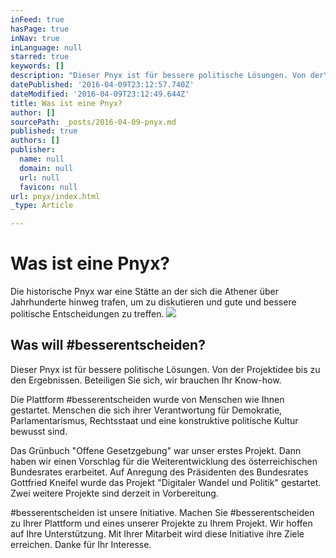 ```yaml
---
inFeed: true
hasPage: true
inNav: true
inLanguage: null
starred: true
keywords: []
description: "Dieser Pnyx ist für bessere politische Lösungen. Von der\_Projektidee bis zu den Ergebnissen.\_Beteiligen Sie sich, wir brauchen Ihr Know-how."
datePublished: '2016-04-09T23:12:57.740Z'
dateModified: '2016-04-09T23:12:49.644Z'
title: Was ist eine Pnyx?
author: []
sourcePath: _posts/2016-04-09-pnyx.md
published: true
authors: []
publisher:
  name: null
  domain: null
  url: null
  favicon: null
url: pnyx/index.html
_type: Article

---
```

# Was ist eine Pnyx?

Die historische Pnyx war eine Stätte an der sich die Athener über Jahrhunderte hinweg trafen, um zu diskutieren und gute und bessere politische Entscheidungen zu treffen.
![](https://the-grid-user-content.s3-us-west-2.amazonaws.com/ec65e154-6c35-4caf-86c0-deaa13da56db.jpg)

## Was will \#besserentscheiden?

Dieser Pnyx ist für bessere politische Lösungen. Von der Projektidee bis zu den Ergebnissen. Beteiligen Sie sich, wir brauchen Ihr Know-how.

Die Plattform \#besserentscheiden wurde von Menschen wie Ihnen gestartet. Menschen die sich ihrer Verantwortung für Demokratie, Parlamentarismus, Rechtsstaat und eine konstruktive politische Kultur bewusst sind.

Das Grünbuch "Offene Gesetzgebung" war unser erstes Projekt. Dann haben wir einen Vorschlag für die Weiterentwicklung des österreichischen Bundesrates erarbeitet. Auf Anregung des Präsidenten des Bundesrates Gottfried Kneifel wurde das Projekt "Digitaler Wandel und Politik" gestartet. Zwei weitere Projekte sind derzeit in Vorbereitung.

\#besserentscheiden ist unsere Initiative. Machen Sie \#besserentscheiden zu Ihrer Plattform und eines unserer Projekte zu Ihrem Projekt. Wir hoffen auf Ihre Unterstützung. Mit Ihrer Mitarbeit wird diese Initiative ihre Ziele erreichen. Danke für Ihr Interesse.